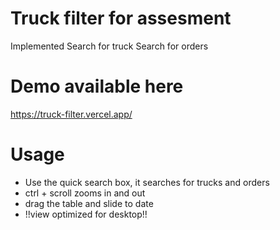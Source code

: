 # Truck filter for assesment

Implemented 
Search for truck
Search for orders

# Demo available here
https://truck-filter.vercel.app/

# Usage
* Use the quick search box, it searches for trucks and orders
* ctrl + scroll zooms in and out
* drag the table and slide to date
* !!view optimized for desktop!!





